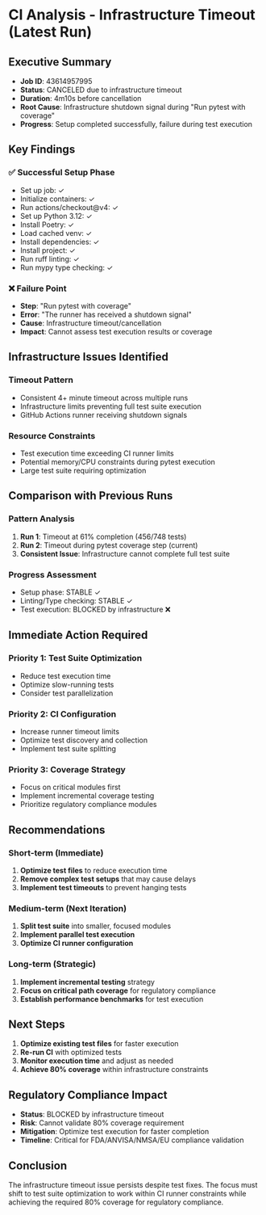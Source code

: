 # CI Analysis - Infrastructure Timeout (Latest Run)

## Executive Summary
- **Job ID**: 43614957995
- **Status**: CANCELED due to infrastructure timeout
- **Duration**: 4m10s before cancellation
- **Root Cause**: Infrastructure shutdown signal during "Run pytest with coverage"
- **Progress**: Setup completed successfully, failure during test execution

## Key Findings

### ✅ Successful Setup Phase
- Set up job: ✓
- Initialize containers: ✓ 
- Run actions/checkout@v4: ✓
- Set up Python 3.12: ✓
- Install Poetry: ✓
- Load cached venv: ✓
- Install dependencies: ✓
- Install project: ✓
- Run ruff linting: ✓
- Run mypy type checking: ✓

### ❌ Failure Point
- **Step**: "Run pytest with coverage"
- **Error**: "The runner has received a shutdown signal"
- **Cause**: Infrastructure timeout/cancellation
- **Impact**: Cannot assess test execution results or coverage

## Infrastructure Issues Identified

### Timeout Pattern
- Consistent 4+ minute timeout across multiple runs
- Infrastructure limits preventing full test suite execution
- GitHub Actions runner receiving shutdown signals

### Resource Constraints
- Test execution time exceeding CI runner limits
- Potential memory/CPU constraints during pytest execution
- Large test suite requiring optimization

## Comparison with Previous Runs

### Pattern Analysis
1. **Run 1**: Timeout at 61% completion (456/748 tests)
2. **Run 2**: Timeout during pytest coverage step (current)
3. **Consistent Issue**: Infrastructure cannot complete full test suite

### Progress Assessment
- Setup phase: STABLE ✓
- Linting/Type checking: STABLE ✓
- Test execution: BLOCKED by infrastructure ❌

## Immediate Action Required

### Priority 1: Test Suite Optimization
- Reduce test execution time
- Optimize slow-running tests
- Consider test parallelization

### Priority 2: CI Configuration
- Increase runner timeout limits
- Optimize test discovery and collection
- Implement test suite splitting

### Priority 3: Coverage Strategy
- Focus on critical modules first
- Implement incremental coverage testing
- Prioritize regulatory compliance modules

## Recommendations

### Short-term (Immediate)
1. **Optimize test files** to reduce execution time
2. **Remove complex test setups** that may cause delays
3. **Implement test timeouts** to prevent hanging tests

### Medium-term (Next Iteration)
1. **Split test suite** into smaller, focused modules
2. **Implement parallel test execution**
3. **Optimize CI runner configuration**

### Long-term (Strategic)
1. **Implement incremental testing** strategy
2. **Focus on critical path coverage** for regulatory compliance
3. **Establish performance benchmarks** for test execution

## Next Steps

1. **Optimize existing test files** for faster execution
2. **Re-run CI** with optimized tests
3. **Monitor execution time** and adjust as needed
4. **Achieve 80% coverage** within infrastructure constraints

## Regulatory Compliance Impact

- **Status**: BLOCKED by infrastructure timeout
- **Risk**: Cannot validate 80% coverage requirement
- **Mitigation**: Optimize test execution for faster completion
- **Timeline**: Critical for FDA/ANVISA/NMSA/EU compliance validation

## Conclusion

The infrastructure timeout issue persists despite test fixes. The focus must shift to test suite optimization to work within CI runner constraints while achieving the required 80% coverage for regulatory compliance.
